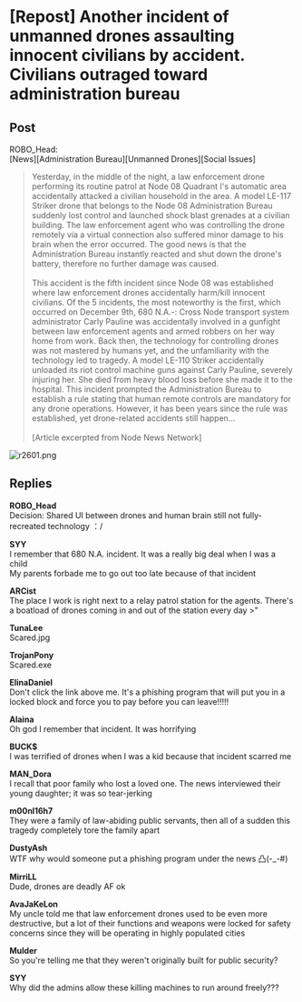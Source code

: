 # [Repost] Another incident of unmanned drones assaulting innocent civilians by accident. Civilians outraged toward administration bureau
## Post
ROBO_Head:<br>
[News][Administration Bureau][Unmanned Drones][Social Issues]<br>
> Yesterday, in the middle of the night, a law enforcement drone performing its routine patrol at Node 08 Quadrant I's automatic area accidentally attacked a civilian household in the area. A model LE-117 Striker drone that belongs to the Node 08 Administration Bureau suddenly lost control and launched shock blast grenades at a civilian building.  The law enforcement agent who was controlling the drone remotely via a virtual connection also suffered minor damage to his brain when the error occurred. The good news is that the Administration Bureau instantly reacted and shut down the drone's battery, therefore no further damage was caused.<br>
> <br>
> This accident is the fifth incident since Node 08 was established where law enforcement drones accidentally harm/kill innocent civilians. Of the 5 incidents, the most noteworthy is the first, which occurred on December 9th, 680 N.A.-: Cross Node transport system administrator Carly Pauline was accidentally involved in a gunfight between law enforcement agents and armed robbers on her way home from work. Back then, the technology for controlling drones was not mastered by humans yet, and the unfamiliarity with the technology led to tragedy. A model LE-110 Striker accidentally unloaded its riot control machine guns against Carly Pauline, severely injuring her. She died from heavy blood loss before she made it to the hospital. This incident prompted the Administration Bureau to establish a rule stating that human remote controls are mandatory for any drone operations. However, it has been years since the rule was established, yet drone-related accidents still happen...<br>
> <br>
[Article excerpted from Node News Network]

![r2601.png](/attachments/r2601.png)
## Replies
**ROBO_Head**<br>
Decision: Shared UI between drones and human brain still not fully-recreated technology ：/

**SYY**<br>
I remember that 680 N.A. incident. It was a really big deal when I was a child<br>
My parents forbade me to go out too late because of that incident

**ARCist**<br>
The place I work is right next to a relay patrol station for the agents. There's a boatload of drones coming in and out of the station every day >"

**TunaLee**<br>
Scared.jpg

**TrojanPony**<br>
Scared.exe

**ElinaDaniel**<br>
Don't click the link above me. It's a phishing program that will put you in a locked block and force you to pay before you can leave!!!!!

**Alaina**<br>
Oh god I remember that incident. It was horrifying

**BUCK$**<br>
I was terrified of drones when I was a kid because that incident scarred me

**MAN_Dora**<br>
I recall that poor family who lost a loved one. The news interviewed their young daughter; it was so tear-jerking

**m00nl16h7**<br>
They were a family of law-abiding public servants, then all of a sudden this tragedy completely tore the family apart

**DustyAsh**<br>
WTF why would someone put a phishing program under the news 凸(-\_-\#)

**MirriLL**<br>
Dude, drones are deadly AF ok

**AvaJaKeLon**<br>
My uncle told me that law enforcement drones used to be even more destructive, but a lot of their functions and weapons were locked for safety concerns since they will be operating in highly populated cities

**Mulder**<br>
So you're telling me that they weren't originally built for public security?

**SYY**<br>
Why did the admins allow these killing machines to run around freely???

